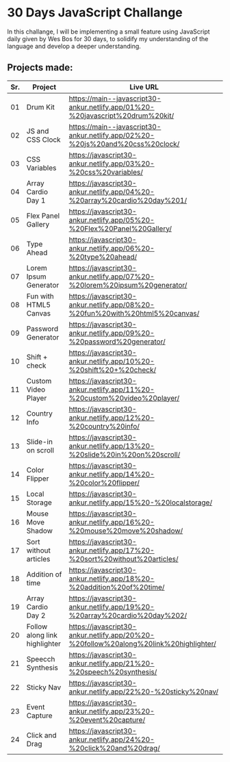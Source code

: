 # 30 Days JavaScript Challange

In this challange, I will be implementing a small feature using JavaScript daily given by Wes Bos for 30 days, to solidify my understanding of the language and develop a deeper understanding.

## Projects made:

| Sr. | Project                       | Live URL                                                                             |
| --- | ----------------------------- | ------------------------------------------------------------------------------------ |
| 01  | Drum Kit                      | https://main--javascript30-ankur.netlify.app/01%20-%20javascript%20drum%20kit/       |
| 02  | JS and CSS Clock              | https://main--javascript30-ankur.netlify.app/02%20-%20js%20and%20css%20clock/        |
| 03  | CSS Variables                 | https://javascript30-ankur.netlify.app/03%20-%20css%20variables/                     |
| 04  | Array Cardio Day 1            | https://javascript30-ankur.netlify.app/04%20-%20array%20cardio%20day%201/            |
| 05  | Flex Panel Gallery            | https://javascript30-ankur.netlify.app/05%20-%20Flex%20Panel%20Gallery/              |
| 06  | Type Ahead                    | https://javascript30-ankur.netlify.app/06%20-%20type%20ahead/                        |
| 07  | Lorem Ipsum Generator         | https://javascript30-ankur.netlify.app/07%20-%20lorem%20ipsum%20generator/           |
| 08  | Fun with HTML5 Canvas         | https://javascript30-ankur.netlify.app/08%20-%20fun%20with%20html5%20canvas/         |
| 09  | Password Generator            | https://javascript30-ankur.netlify.app/09%20-%20password%20generator/                |
| 10  | Shift + check                 | https://javascript30-ankur.netlify.app/10%20-%20shift%20+%20check/                   |
| 11  | Custom Video Player           | https://javascript30-ankur.netlify.app/11%20-%20custom%20video%20player/             |
| 12  | Country Info                  | https://javascript30-ankur.netlify.app/12%20-%20country%20info/                      |
| 13  | Slide-in on scroll            | https://javascript30-ankur.netlify.app/13%20-%20slide%20in%20on%20scroll/            |
| 14  | Color Flipper                 | https://javascript30-ankur.netlify.app/14%20-%20color%20flipper/                     |
| 15  | Local Storage                 | https://javascript30-ankur.netlify.app/15%20-%20localstorage/                        |
| 16  | Mouse Move Shadow             | https://javascript30-ankur.netlify.app/16%20-%20mouse%20move%20shadow/               |
| 17  | Sort without articles         | https://javascript30-ankur.netlify.app/17%20-%20sort%20without%20articles/           |
| 18  | Addition of time              | https://javascript30-ankur.netlify.app/18%20-%20addition%20of%20time/                |
| 19  | Array Cardio Day 2            | https://javascript30-ankur.netlify.app/19%20-%20array%20cardio%20day%202/            |
| 20  | Follow along link highlighter | https://javascript30-ankur.netlify.app/20%20-%20follow%20along%20link%20highlighter/ |
| 21  | Speecch Synthesis             | https://javascript30-ankur.netlify.app/21%20-%20speech%20synthesis/                  |
| 22  | Sticky Nav                    | https://javascript30-ankur.netlify.app/22%20-%20sticky%20nav/                        |
| 23  | Event Capture                 | https://javascript30-ankur.netlify.app/23%20-%20event%20capture/                     |
| 24  | Click and Drag                | https://javascript30-ankur.netlify.app/24%20-%20click%20and%20drag/                  |
